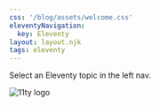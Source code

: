 ```yaml
---
css: '/blog/assets/welcome.css'
eleventyNavigation:
  key: Eleventy
layout: layout.njk
tags: eleventy
---
```


Select an Eleventy topic in the left nav.

![11ty logo](/blog/assets/11ty-logo.png '11ty logo')
